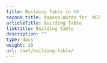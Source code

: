 ```yaml
---
title: Building Table in C#
second_title: Aspose.Words for .NET
articleTitle: Building Table
linktitle: Building Table
description: ""
type: docs
weight: 10
url: /net/building-table/
---
```


